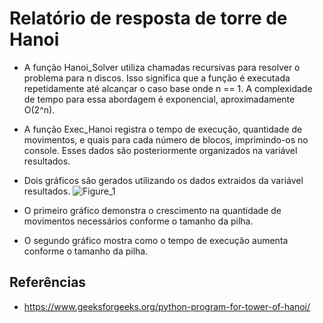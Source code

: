 # Relatório de resposta de torre de Hanoi
 - A função Hanoi_Solver utiliza chamadas recursivas para resolver o problema para n discos. Isso significa que a função é executada repetidamente até alcançar o caso base onde n == 1. A complexidade de tempo para essa abordagem é exponencial, aproximadamente O(2^n).
 - A função Exec_Hanoi registra o tempo de execução, quantidade de movimentos, e quais para cada número de blocos, imprimindo-os no console. Esses dados são posteriormente organizados na variável resultados.
 
 
 - Dois gráficos são gerados utilizando os dados extraidos da variável resultados.
![Figure_1](https://github.com/user-attachments/assets/a22a5bfc-4e88-4495-a844-7eb0f1db8709)
 - O primeiro gráfico demonstra o crescimento na quantidade de movimentos necessários conforme o tamanho da pilha.
 - O segundo gráfico mostra como o tempo de execução aumenta conforme o tamanho da pilha.


## Referências
 -  https://www.geeksforgeeks.org/python-program-for-tower-of-hanoi/
